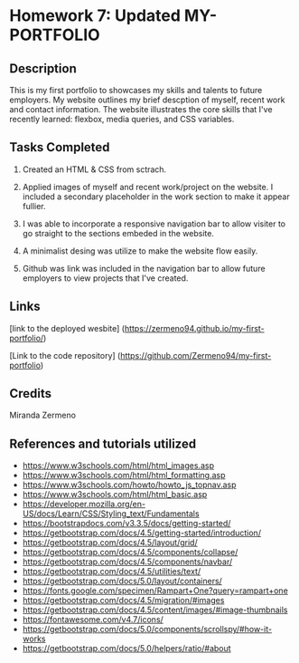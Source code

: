 # **Homework 7: Updated MY-PORTFOLIO**



## **Description**
This is my first portfolio to showcases my skills and talents to future employers. My website outlines my brief descption of myself, recent work and contact information. The website illustrates the core skills that I've recently learned: flexbox, media queries, and CSS variables. 

## **Tasks Completed**

1. Created an HTML & CSS from sctrach.

2. Applied images of myself and recent work/project on the website. I included a secondary placeholder in the work section to make it appear fullier. 

3. I was able to incorporate a responsive navigation bar to allow visiter to go straight to the sections embeded in the website. 

4. A minimalist desing was utilize to make the website flow easily. 

5. Github was link was included in the navigation bar to allow future employers to view projects that I've created. 

## **Links**

[link to the deployed wesbite] (https://zermeno94.github.io/my-first-portfolio/)

[Link to the code repository] (https://github.com/Zermeno94/my-first-portfolio)

## **Credits**
Miranda Zermeno

## **References and tutorials utilized**
* https://www.w3schools.com/html/html_images.asp
* https://www.w3schools.com/html/html_formatting.asp
* https://www.w3schools.com/howto/howto_js_topnav.asp
* https://www.w3schools.com/html/html_basic.asp
* https://developer.mozilla.org/en-US/docs/Learn/CSS/Styling_text/Fundamentals
* https://bootstrapdocs.com/v3.3.5/docs/getting-started/
* https://getbootstrap.com/docs/4.5/getting-started/introduction/
* https://getbootstrap.com/docs/4.5/layout/grid/
* https://getbootstrap.com/docs/4.5/components/collapse/
* https://getbootstrap.com/docs/4.5/components/navbar/
* https://getbootstrap.com/docs/4.5/utilities/text/
* https://getbootstrap.com/docs/5.0/layout/containers/
* https://fonts.google.com/specimen/Rampart+One?query=rampart+one
* https://getbootstrap.com/docs/4.5/migration/#images
* https://getbootstrap.com/docs/4.5/content/images/#image-thumbnails
* https://fontawesome.com/v4.7/icons/
* https://getbootstrap.com/docs/5.0/components/scrollspy/#how-it-works
* https://getbootstrap.com/docs/5.0/helpers/ratio/#about


